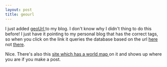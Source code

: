 ```yaml
---
layout: post
title: geourl
---
```

<p>I just added <a href="http://geourl.org">geoUrl </a>to my blog. I don't know why I didn't thing to do this before! I just have it pointing to my personal blog that has the correct tags, so when you click on the link it queries the database based on the url <a title="My Blog" href="http://www.chrisfrazier.net/blog" target="_blank">here</a> not <a title="My other blog" href="http://weblogs.asp.net/CFrazier" target="_blank">there</a>. </p>
<p>Nice. There's also this <a href="http://www.brainoff.com/geoblog">site which has a world map </a>on it and shows up where you are if you make a post. </p>